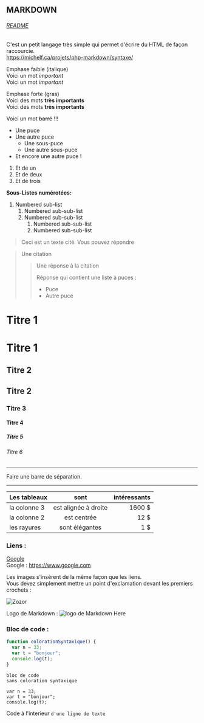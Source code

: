 
MARKDOWN
------------------------------------------------------------------------------------------------------------------
###### [README](/README.md)
C'est un petit langage très simple qui permet d'écrire du HTML de façon raccourcie.  
<https://michelf.ca/projets/php-markdown/syntaxe/>

Emphase faible (italique)  
Voici un mot *important*  
Voici un mot _important_ 

Emphase forte (gras)  
Voici des mots **très importants**  
Voici des mots __très importants__

Voici un mot ~~barré~~ !!!

* Une puce
* Une autre puce
    * Une sous-puce
    * Une autre sous-puce
* Et encore une autre puce !

1. Et de un
2. Et de deux
3. Et de trois

**Sous-Listes numérotées:**
   1. Numbered sub-list
      1. Numbered sub-sub-list
      1. Numbered sub-sub-list
         1. Numbered sub-sub-list
         1. Numbered sub-sub-list
         
> Ceci est un texte cité. Vous pouvez répondre

> Une citation
>
> > Une réponse à la citation
> >
> > Réponse qui contient une liste à puces :
> >
> > * Puce
> > * Autre puce

# Titre 1
Titre 1
=======
## Titre 2
Titre 2
-------
### Titre 3
#### Titre 4
##### Titre 5
###### Titre 6

-----
Faire une barre de séparation.

-----

| Les tableaux | sont | intéressants |
| ------------- |:-------------:| -----:|
| la colonne 3 | est alignée à droite | 1600 $ |
| la colonne 2 | est centrée | 12 $ |
| les rayures | sont élégantes | 1 $ |

### Liens :

[Google](https://www.google.com)  
Google : <https://www.google.com>

Les images s'insèrent de la même façon que les liens.  
Vous devez simplement mettre un point d'exclamation devant les premiers crochets :  

![Zozor](http://uploads.siteduzero.com/files/420001_421000/420263.png)

Logo de Markdown : ![logo de Markdown Here](http://adam-p.github.io/markdown-here/img/icon24.png)

### Bloc de code :

```javascript
function colorationSyntaxique() {
  var n = 33;
  var t = "bonjour";
  console.log(t);
}
```

```
bloc de code
sans coloration syntaxique
```

    var n = 33;
    var t = "bonjour";
    console.log(t);

Code à l'interieur `d'une ligne de texte`